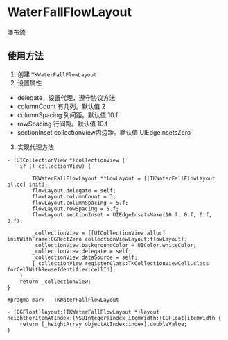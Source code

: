 # WaterFallFlowLayout
瀑布流

## 使用方法

1. 创建 `TKWaterFallFlowLayout`
2. 设置属性
* delegate，设置代理，遵守协议方法
* columnCount  有几列。默认值 2
* columnSpacing  列间距。默认值 10.f
* rowSpacing  行间距。默认值 10.f
* sectionInset  collectionView内边距。默认值 UIEdgeInsetsZero
3. 实现代理方法

```
- (UICollectionView *)collectionView {
    if (!_collectionView) {
        
        TKWaterFallFlowLayout *flowLayout = [[TKWaterFallFlowLayout alloc] init];
        flowLayout.delegate = self;
        flowLayout.columnCount = 3;
        flowLayout.columnSpacing = 5.f;
        flowLayout.rowSpacing = 5.f;
        flowLayout.sectionInset = UIEdgeInsetsMake(10.f, 0.f, 0.f, 0.f);
        
        _collectionView = [[UICollectionView alloc] initWithFrame:CGRectZero collectionViewLayout:flowLayout];
        _collectionView.backgroundColor = UIColor.whiteColor;
        _collectionView.delegate = self;
        _collectionView.dataSource = self;
        [_collectionView registerClass:TKCollectionViewCell.class forCellWithReuseIdentifier:cellId];
    }
    return _collectionView;
}

#pragma mark - TKWaterFallFlowLayout

- (CGFloat)layout:(TKWaterFallFlowLayout *)layout heightForItemAtIndex:(NSUInteger)index itemWidth:(CGFloat)itemWidth {
    return [_heightArray objectAtIndex:index].doubleValue;
}

```
